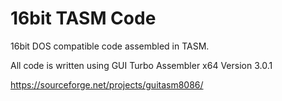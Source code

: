 # 16bit TASM Code
16bit DOS compatible code assembled in TASM.

All code is written using GUI Turbo Assembler x64 Version 3.0.1

https://sourceforge.net/projects/guitasm8086/
